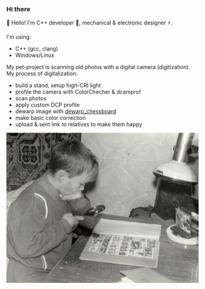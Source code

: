 ### Hi there

<!--
**d-ulitin/d-ulitin** is a ✨ _special_ ✨ repository because its `README.md` (this file) appears on your GitHub profile.

Here are some ideas to get you started:

- 🔭 I’m currently working on ...
- 🌱 I’m currently learning ...
- 👯 I’m looking to collaborate on ...
- 🤔 I’m looking for help with ...
- 💬 Ask me about ...
- 📫 How to reach me: ...
- 😄 Pronouns: ...
- ⚡ Fun fact: ...
-->

👋 Hello! I'm C++ developer 🔨, mechanical & electronic designer ⚡.

I'm using:
* C++ (gcc, clang)
* Windows/Linux

My pet-project is scanning old photos with a digital camera (digitization). My process of digitalization:
* build a stand, setup high-CRI light
* profile the camera with ColorChecher & dcamprof
* scan photos
* apply custom DCP profile
* dewarp image with [dewarp_chessboard](https://github.com/dm-u/dewarp_chessboard)
* make basic color correction
* upload & sent link to relatives to make them happy

![Photo](exploring_future.jpg)

